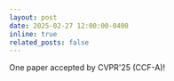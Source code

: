 ```yaml
---
layout: post
date: 2025-02-27 12:00:00-0400
inline: true
related_posts: false
---
```


One paper accepted by CVPR'25 (CCF-A)! 